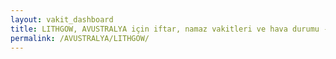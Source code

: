 ```yaml
---
layout: vakit_dashboard
title: LITHGOW, AVUSTRALYA için iftar, namaz vakitleri ve hava durumu - ilçe/eyalet seç
permalink: /AVUSTRALYA/LITHGOW/
---
```


<script type="text/javascript">
  var GLOBAL_COUNTRY = 'AVUSTRALYA';
  var GLOBAL_CITY = 'LITHGOW';
  var GLOBAL_STATE = '';
  var lat = 72;
  var lon = 21;
</script>
